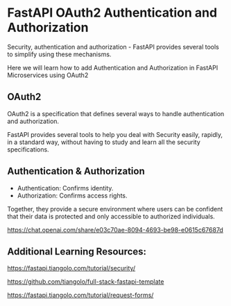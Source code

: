 # FastAPI OAuth2 Authentication and Authorization

Security, authentication and authorization - FastAPI provides several tools to simplify using these mechanisms.

Here we will learn how to add Authentication and Authorization in FastAPI Microservices using OAuth2

## OAuth2

OAuth2 is a specification that defines several ways to handle authentication and authorization.

FastAPI provides several tools to help you deal with Security easily, rapidly, in a standard way, without having to study and learn all the security specifications.

## Authentication & Authorization

- Authentication: Confirms identity.
- Authorization: Confirms access rights.

Together, they provide a secure environment where users can be confident that their data is protected and only accessible to authorized individuals.

https://chat.openai.com/share/e03c70ae-8094-4693-be98-e0615c67687d

## Additional Learning Resources:

https://fastapi.tiangolo.com/tutorial/security/

https://github.com/tiangolo/full-stack-fastapi-template

https://fastapi.tiangolo.com/tutorial/request-forms/
